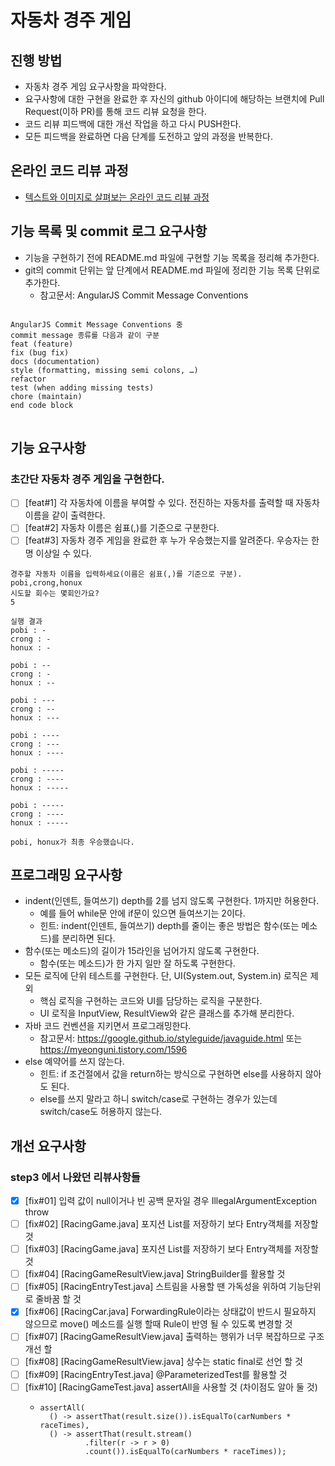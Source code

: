 # 자동차 경주 게임
## 진행 방법
* 자동차 경주 게임 요구사항을 파악한다.
* 요구사항에 대한 구현을 완료한 후 자신의 github 아이디에 해당하는 브랜치에 Pull Request(이하 PR)를 통해 코드 리뷰 요청을 한다.
* 코드 리뷰 피드백에 대한 개선 작업을 하고 다시 PUSH한다.
* 모든 피드백을 완료하면 다음 단계를 도전하고 앞의 과정을 반복한다.

## 온라인 코드 리뷰 과정
* [텍스트와 이미지로 살펴보는 온라인 코드 리뷰 과정](https://github.com/next-step/nextstep-docs/tree/master/codereview)

## 기능 목록 및 commit 로그 요구사항
* 기능을 구현하기 전에 README.md 파일에 구현할 기능 목록을 정리해 추가한다.
* git의 commit 단위는 앞 단계에서 README.md 파일에 정리한 기능 목록 단위로 추가한다.
    * 참고문서: AngularJS Commit Message Conventions
<pre>
<code>
AngularJS Commit Message Conventions 중
commit message 종류를 다음과 같이 구분
feat (feature)
fix (bug fix)
docs (documentation)
style (formatting, missing semi colons, …)
refactor
test (when adding missing tests)
chore (maintain)
end code block
</code>
</pre>
## 기능 요구사항
### 초간단 자동차 경주 게임을 구현한다.
* [ ] [feat#1] 각 자동차에 이름을 부여할 수 있다. 전진하는 자동차를 출력할 때 자동차 이름을 같이 출력한다.
* [ ] [feat#2] 자동차 이름은 쉼표(,)를 기준으로 구분한다.
* [ ] [feat#3] 자동차 경주 게임을 완료한 후 누가 우승했는지를 알려준다. 우승자는 한명 이상일 수 있다.
<pre><code>경주할 자동차 이름을 입력하세요(이름은 쉼표(,)를 기준으로 구분).
pobi,crong,honux
시도할 회수는 몇회인가요?
5

실행 결과
pobi : -
crong : -
honux : -

pobi : --
crong : -
honux : --

pobi : ---
crong : --
honux : ---

pobi : ----
crong : ---
honux : ----

pobi : -----
crong : ----
honux : -----

pobi : -----
crong : ----
honux : -----

pobi, honux가 최종 우승했습니다.</code></pre>

## 프로그래밍 요구사항
* indent(인덴트, 들여쓰기) depth를 2를 넘지 않도록 구현한다. 1까지만 허용한다.
    * 예를 들어 while문 안에 if문이 있으면 들여쓰기는 2이다.
    * 힌트: indent(인덴트, 들여쓰기) depth를 줄이는 좋은 방법은 함수(또는 메소드)를 분리하면 된다.
* 함수(또는 메소드)의 길이가 15라인을 넘어가지 않도록 구현한다.
    * 함수(또는 메소드)가 한 가지 일만 잘 하도록 구현한다.
* 모든 로직에 단위 테스트를 구현한다. 단, UI(System.out, System.in) 로직은 제외
    * 핵심 로직을 구현하는 코드와 UI를 담당하는 로직을 구분한다.
    * UI 로직을 InputView, ResultView와 같은 클래스를 추가해 분리한다.
* 자바 코드 컨벤션을 지키면서 프로그래밍한다.
    * 참고문서: https://google.github.io/styleguide/javaguide.html 또는 https://myeonguni.tistory.com/1596
* else 예약어를 쓰지 않는다.
    * 힌트: if 조건절에서 값을 return하는 방식으로 구현하면 else를 사용하지 않아도 된다.
    * else를 쓰지 말라고 하니 switch/case로 구현하는 경우가 있는데 switch/case도 허용하지 않는다.

## 개선 요구사항
### step3 에서 나왔던 리뷰사항들
* [X] [fix#01] 입력 값이 null이거나 빈 공백 문자일 경우 IllegalArgumentException throw
* [ ] [fix#02] [RacingGame.java] 포지션 List를 저장하기 보다 Entry객체를 저장할 것
* [ ] [fix#03] [RacingGame.java] 포지션 List를 저장하기 보다 Entry객체를 저장할 것
* [ ] [fix#04] [RacingGameResultView.java] StringBuilder를 활용할 것
* [ ] [fix#05] [RacingEntryTest.java] 스트림을 사용할 땐 가독성을 위하여 기능단위로 줄바꿈 할 것
* [X] [fix#06] [RacingCar.java] ForwardingRule이라는 상태값이 반드시 필요하지 않으므로 move() 메소드를 실행 할때 Rule이 반영 될 수 있도록 변경할 것
* [ ] [fix#07] [RacingGameResultView.java] 출력하는 행위가 너무 복잡하므로 구조개선 할 
* [ ] [fix#08] [RacingGameResultView.java] 상수는 static final로 선언 할 것
* [ ] [fix#09] [RacingEntryTest.java] @ParameterizedTest를 활용할 것
* [ ] [fix#10] [RacingGameTest.java] assertAll을 사용할 것 (차이점도 알아 둘 것)
    * <pre><code>assertAll(
        () -> assertThat(result.size()).isEqualTo(carNumbers * raceTimes),
        () -> assertThat(result.stream()
                .filter(r -> r > 0)
                .count()).isEqualTo(carNumbers * raceTimes));</code></pre>

